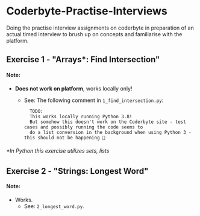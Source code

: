 # Coderbyte-Practise-Interviews
Doing the practise interview assignments on coderbyte in preparation of an actual timed interview to brush up on concepts and familiarise with the platform.

## Exercise 1 - "Arrays*: Find Intersection"

#### Note:
* **Does not work on platform**, works locally only!
    - See: The following comment in `1_find_intersection.py`:
    
            TODO:
            This works locally running Python 3.8!
            But somehow this doesn't work on the Coderbyte site - test cases and possibly running the code seems to
            do a list conversion in the background when using Python 3 - this should not be happening 🤔

###### *In Python this exercise utilizes sets, lists

## Exercise 2 - "Strings: Longest Word" 

#### Note: 

* Works.
    - See: `2_longest_word.py`.


